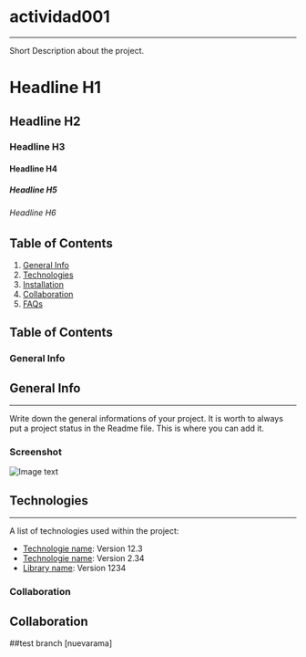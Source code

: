 # actividad001
***
Short Description about the project.
# Headline H1
## Headline H2
### Headline H3
#### Headline H4
##### Headline H5
###### Headline H6
## Table of Contents
1. [General Info](#general-info)
2. [Technologies](#technologies)
3. [Installation](#installation)
4. [Collaboration](#collaboration)
5. [FAQs](#faqs)
## Table of Contents
<a name="general-info"></a>
### General Info
## General Info
***
Write down the general informations of your project. It is worth
to always put a project status in the Readme file. This is where
you can add it.
### Screenshot
![Image text](/path/to/the/screenshot.png)
## Technologies
***
A list of technologies used within the project:
* [Technologie name](https://example.com): Version 12.3
* [Technologie name](https://example.com): Version 2.34
* [Library name](https://example.com): Version 1234
<a name="collaboration"></a>
### Collaboration
## Collaboration
 ##test branch [nuevarama]